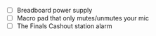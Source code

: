 - [ ] Breadboard power supply
- [ ] Macro pad that only mutes/unmutes your mic
- [ ] The Finals Cashout station alarm
